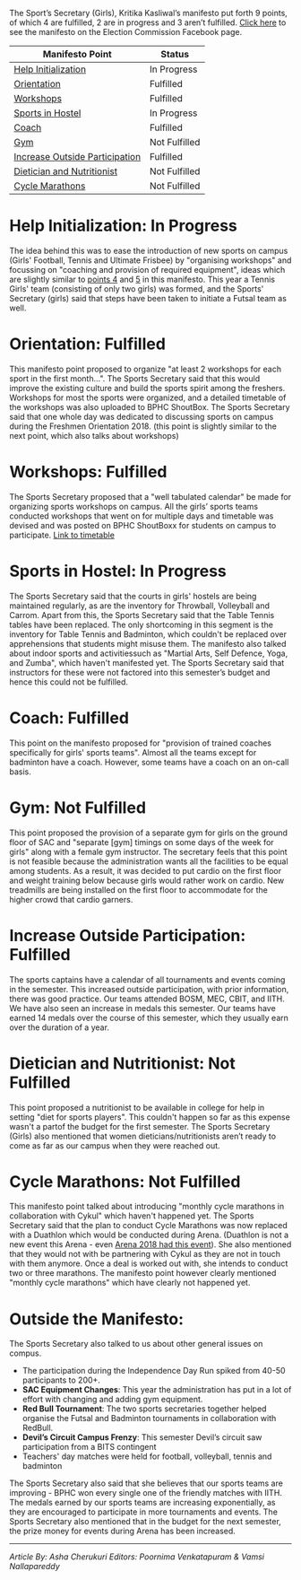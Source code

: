<!-- TITLE: SUC Report Card: Kritika Kasliwal  -->
<!-- SUBTITLE: A talk with the Sports Secretary (Girls) on progress over this semester. -->

The Sport’s Secretary (Girls), Kritika Kasliwal’s manifesto put forth 9 points, of which 4 are fulfilled, 2 are in progress and 3 aren’t fulfilled. [Click here](https://www.facebook.com/ElectionCommissionBPHC/photos/a.2073503859559938/2073503892893268) to see the manifesto on the Election Commission Facebook page.  

<center>

| Manifesto Point | Status | 
|--|--|
| [Help Initialization](#help-initialization-in-progress) | In Progress |
| [Orientation](#orientation-fulfilled) | Fulfilled |
| [Workshops](#workshops-fulfilled) | Fulfilled |  
| [Sports in Hostel](#sports-in-hostel-in-progress) | In Progress |
| [Coach](#coach-fulfilled) | Fulfilled |  
| [Gym](#gym-not-fulfilled) | Not Fulfilled |
| [Increase Outside Participation](#increase-outside-participation-fulfilled) | Fulfilled |  
| [Dietician and Nutritionist](#dietician-and-nutritionist-not-fulfilled) | Not Fulfilled |
| [Cycle Marathons](#cycle-marathons-not-fulfilled) | Not Fulfilled |

</center>

# Help Initialization: In Progress
The idea behind this was to ease the introduction of new sports on campus (Girls' Football, Tennis and Ultimate Frisbee) by "organising workshops" and focussing on  "coaching and provision of required equipment", ideas which are slightly similar to [points 4](#sports-in-hostel-in-progress) and [5](#coach-fulfilled) in this manifesto. This year a Tennis Girls' team (consisting of only two girls) was formed, and the Sports' Secretary (girls) said that steps have been taken to initiate a Futsal team as well.
# Orientation: Fulfilled
This manifesto point proposed to organize "at least 2 workshops for each sport in the first month...". The Sports Secretary said that this would improve the existing culture and build the sports spirit among the freshers. Workshops for most the sports were organized, and a detailed timetable of the workshops was also uploaded to BPHC ShoutBox. The Sports Secretary said that one whole day was dedicated to discussing sports on campus during the Freshmen Orientation 2018. (this point is slightly similar to the next point, which also talks about workshops)

# Workshops: Fulfilled
The Sports Secretary proposed that a "well tabulated calendar" be made for organizing sports workshops on campus. All the girls’ sports teams conducted workshops that went on for multiple days and timetable was devised and was posted on BPHC ShoutBoxx for students on campus to participate. [Link to timetable](https://www.facebook.com/groups/bphcshoutbox/permalink/1993918424004092/)

# Sports in Hostel: In Progress
The Sports Secretary said that the courts in girls' hostels are being maintained regularly, as are the inventory for Throwball, Volleyball and Carrom. Apart from this, the Sports Secretary said that the Table Tennis tables have been replaced. The only shortcoming in this segment is the inventory for Table Tennis and Badminton, which couldn't be replaced over apprehensions that students might misuse them. The manifesto also talked about indoor sports and activitiessuch as "Martial Arts, Self Defence, Yoga, and Zumba", which haven't manifested yet. The Sports Secretary said that instructors for these were not factored into this semester’s budget and hence this could not be fulfilled.

# Coach: Fulfilled
This point on the manifesto proposed for "provision of trained coaches specifically for girls' sports teams". Almost all the teams except for badminton have a coach. However, some teams have a coach on an on-call basis.

# Gym: Not Fulfilled
This point proposed the provision of a separate gym for girls on the ground floor of SAC and "separate [gym] timings on some days of the week for girls" along with a female gym instructor. The secretary feels that this point is not feasible because the administration wants all the facilities to be equal among students. As a result, it was decided to put cardio on the first floor and weight training below because girls would rather work on cardio. New treadmills are being installed on the first floor to accommodate for the higher crowd that cardio garners.  
# Increase Outside Participation: Fulfilled
The sports captains have a calendar of all tournaments and events coming in the semester. This increased outside participation, with prior information, there was good practice. Our teams attended BOSM, MEC, CBIT, and IITH. We have also seen an increase in medals this semester. Our teams have earned 14 medals over the course of this semester, which they usually earn over the duration of a year.

# Dietician and Nutritionist: Not Fulfilled
This point proposed a nutritionist to be available in college for help in setting "diet for sports players". This couldn't happen so far as this expense wasn't a partof the budget for the first semester. The Sports Secretary (Girls) also mentioned that women dieticians/nutritionists aren’t ready to come as far as our campus when they were reached out. 

# Cycle Marathons: Not Fulfilled
This manifesto point talked about introducing "monthly cycle marathons in collaboration with Cykul" which haven't happened yet.  The Sports Secretary said that the plan to conduct Cycle Marathons was now replaced with a Duathlon which would be conducted during Arena. (Duathlon is not a new event this Arena - even [Arena 2018 had this event](https://www.facebook.com/bits.arena/photos/a.168611119958361/933692286783570)). She also mentioned that they would not with be partnering with Cykul as they are not in touch with them anymore. Once a deal is worked out with, she intends to conduct two or three marathons. The manifesto point however clearly mentioned "monthly cycle marathons" which have clearly not happened yet.
# Outside the Manifesto:
The Sports Secretary also talked to us about other general issues on compus. 

* The participation during the Independence Day Run spiked from 40-50 participants to 200+.
* **SAC Equipment Changes**: This year the administration has put in a lot of effort with changing and adding gym equipment.
* **Red Bull Tournament**: The two sports secretaries together helped organise the Futsal and Badminton tournaments in collaboration with RedBull.
* **Devil’s Circuit Campus Frenzy**: This semester Devil’s circuit saw participation from a BITS contingent 
* Teachers' day matches were held for football, volleyball, tennis and badminton

The Sports Secretary also said that she believes that our sports teams are improving - BPHC won every single one of the friendly matches with IITH. The medals earned by our sports teams are increasing exponentially, as they are encouraged to participate in more tournaments and events. The Sports Secretary also mentioned that in the budget for the next semester, the prize money for events during Arena has been increased.

-----
*Article By: Asha Cherukuri*
*Editors: Poornima Venkatapuram & Vamsi Nallapareddy*